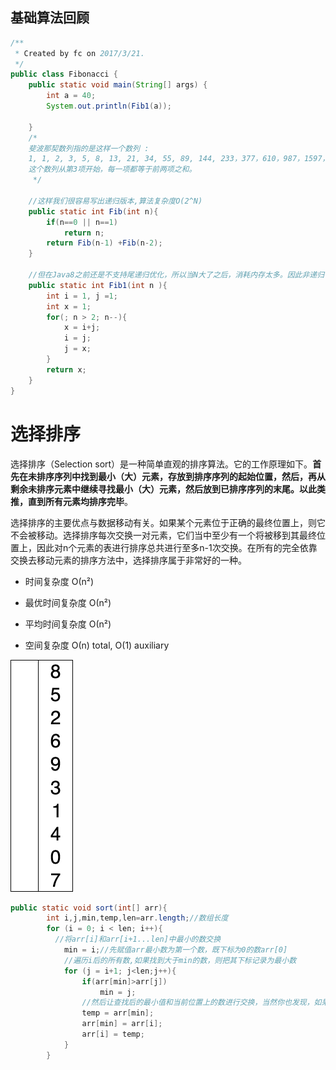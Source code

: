 

## 基础算法回顾

```Java
/**
 * Created by fc on 2017/3/21.
 */
public class Fibonacci {
    public static void main(String[] args) {
        int a = 40;
        System.out.println(Fib1(a));

    }
    /*
    斐波那契数列指的是这样一个数列 :
    1, 1, 2, 3, 5, 8, 13, 21, 34, 55, 89, 144, 233，377，610，987，1597，2584，4181，6765，10946，17711，28657，46368........
    这个数列从第3项开始，每一项都等于前两项之和。
     */

    //这样我们很容易写出递归版本,算法复杂度O(2^N)
    public static int Fib(int n){
        if(n==0 || n==1)
            return n;
        return Fib(n-1) +Fib(n-2);
    }

    //但在Java8之前还是不支持尾递归优化，所以当N大了之后，消耗内存太多。因此非递归可以缓解，但下面的算法仍然不是最佳。
    public static int Fib1(int n ){
        int i = 1, j =1;
        int x = 1;
        for(; n > 2; n--){
            x = i+j;
            i = j;
            j = x;
        }
        return x;
    }
}

```






#  选择排序

选择排序（Selection sort）是一种简单直观的排序算法。它的工作原理如下。**首先在未排序序列中找到最小（大）元素，存放到排序序列的起始位置，然后，再从剩余未排序元素中继续寻找最小（大）元素，然后放到已排序序列的末尾。以此类推，直到所有元素均排序完毕**。

选择排序的主要优点与数据移动有关。如果某个元素位于正确的最终位置上，则它不会被移动。选择排序每次交换一对元素，它们当中至少有一个将被移到其最终位置上，因此对n个元素的表进行排序总共进行至多n-1次交换。在所有的完全依靠交换去移动元素的排序方法中，选择排序属于非常好的一种。

- 时间复杂度	О(n²)

- 最优时间复杂度	О(n²)

- 平均时间复杂度	О(n²)

- 空间复杂度	О(n) total, O(1) auxiliary


![Select_sort](https://github.com/fangchaooo/note/blob/master/%E5%AE%A4%E5%8F%8B%E5%B8%A6%E4%BD%A0%E5%AD%A6Java/day2/Selection-Sort-Animation.gif)



```java
public static void sort(int[] arr){
        int i,j,min,temp,len=arr.length;//数组长度
        for (i = 0; i < len; i++){
          //将arr[i]和arr[i+1...len]中最小的数交换
            min = i;//先赋值arr最小数为第一个数，既下标为0的数arr[0]
            //遍历i后的所有数,如果找到大于min的数，则把其下标记录为最小数
            for (j = i+1; j<len;j++){
                if(arr[min]>arr[j])
                    min = j;
                //然后让查找后的最小值和当前位置上的数进行交换，当然你也发现，如果当前位置的就是最小数时还是要和自己进行交换。
                temp = arr[min];
                arr[min] = arr[i];
                arr[i] = temp;
            }
        }
```
